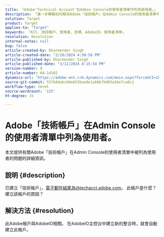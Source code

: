 ```yaml
---
title: 「Adobe'Technical Account'在Admin Console的使用者清單中列為使用者。」
description: 「進一步瞭解如何解決Adobe『技術帳戶』在Admin Console的使用者清單中被列為使用者的問題。」
solution: Target
product: Target
applies-to: "Target"
keywords: 「KCS. 技術帳戶、使用者、目標、AdobeIO、使用者清單」
resolution: Resolution
internal-notes: null
bug: false
article-created-by: Dharmender Singh
article-created-date: "2/28/2024 4:50:58 PM"
article-published-by: Dharmender Singh
article-published-date: "3/12/2024 8:15:54 PM"
version-number: 9
article-number: KA-14102
dynamics-url: "https://adobe-ent.crm.dynamics.com/main.aspx?forceUCI=1&pagetype=entityrecord&etn=knowledgearticle&id=ac309a87-59d6-ee11-9079-6045bd006295"
source-git-commit: 557b84abcb0e655bae0e1a68bfbd05a36e7ca0c2
workflow-type: tm+mt
source-wordcount: '125'
ht-degree: 1%

---
```


# Adobe「技術帳戶」在Admin Console的使用者清單中列為使用者。


本文提供有關Adobe「技術帳戶」在Admin Console的使用者清單中被列為使用者的問題的詳細資訊。

## 說明 {#description}


已建立「技術帳戶」，電子郵件結尾為@techacct.adobe.com。 此帳戶是什麼？建立該帳戶的原因？


## 解決方法 {#resolution}


此Adobe帳戶與AdobeIO相關。 在AdobeIO主控台中建立新的整合時，就會自動建立此帳戶。
